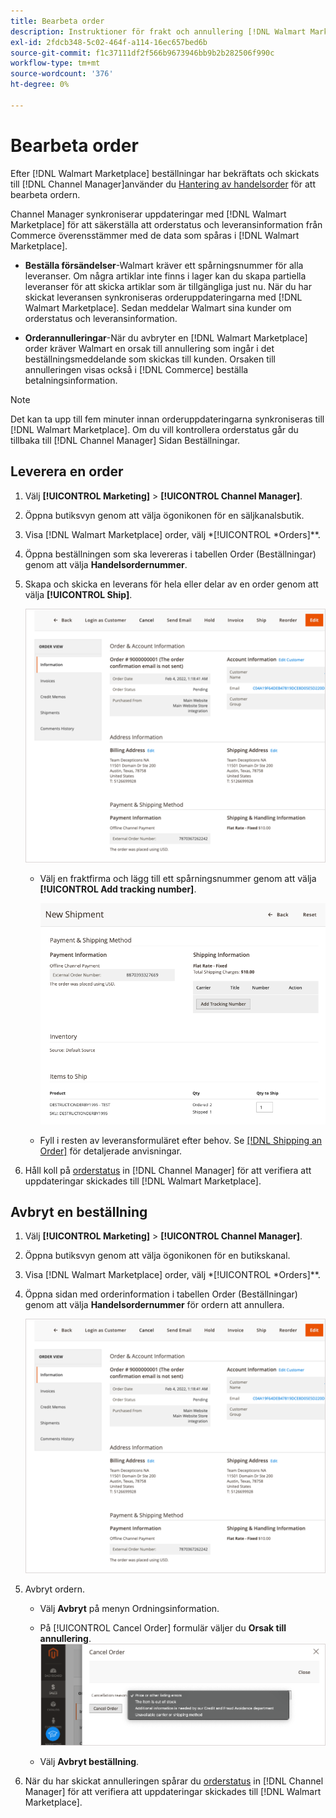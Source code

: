 ```yaml
---
title: Bearbeta order
description: Instruktioner för frakt och annullering [!DNL Walmart Marketplace] beställningar från Adobe Commerce och Magento Open Source.
exl-id: 2fdcb348-5c02-464f-a114-16ec657bed6b
source-git-commit: f1c37111df2f566b9673946bb9b2b282506f990c
workflow-type: tm+mt
source-wordcount: '376'
ht-degree: 0%

---
```


# Bearbeta order

Efter [!DNL Walmart Marketplace] beställningar har bekräftats och skickats till [!DNL Channel Manager]använder du [Hantering av handelsorder](https://docs.magento.com/user-guide/sales/orders-workspace.html) för att bearbeta ordern.

Channel Manager synkroniserar uppdateringar med [!DNL Walmart Marketplace] för att säkerställa att orderstatus och leveransinformation från Commerce överensstämmer med de data som spåras i [!DNL Walmart Marketplace].

* **Beställa försändelser**-Walmart kräver ett spårningsnummer för alla leveranser. Om några artiklar inte finns i lager kan du skapa partiella leveranser för att skicka artiklar som är tillgängliga just nu. När du har skickat leveransen synkroniseras orderuppdateringarna med [!DNL Walmart Marketplace]. Sedan meddelar Walmart sina kunder om orderstatus och leveransinformation.

* **Orderannulleringar**-När du avbryter en [!DNL Walmart Marketplace] order kräver Walmart en orsak till annullering som ingår i det beställningsmeddelande som skickas till kunden. Orsaken till annulleringen visas också i [!DNL Commerce] beställa betalningsinformation.

>[!NOTE]
>
> Det kan ta upp till fem minuter innan orderuppdateringarna synkroniseras till [!DNL Walmart Marketplace]. Om du vill kontrollera orderstatus går du tillbaka till [!DNL Channel Manager] Sidan Beställningar.

## Leverera en order

1. Välj **[!UICONTROL Marketing]** > **[!UICONTROL Channel Manager]**.

1. Öppna butiksvyn genom att välja ögonikonen för en säljkanalsbutik.

1. Visa [!DNL Walmart Marketplace] order, välj *[!UICONTROL *Orders]**.

1. Öppna beställningen som ska levereras i tabellen Order (Beställningar) genom att välja **Handelsordernummer**.

1. Skapa och skicka en leverans för hela eller delar av en order genom att välja **[!UICONTROL Ship]**.

   ![Detaljvy för handelsorder för en [!DNL Walmart Marketplace] order](assets/order-detail-with-external-order-id.png)

   * Välj en fraktfirma och lägg till ett spårningsnummer genom att välja **[!UICONTROL Add tracking number]**.

      ![Detaljvy för handelsorder för en [!DNL Walmart Marketplace] order](assets/order-shipment-add-tracking-number.png)


   * Fyll i resten av leveransformuläret efter behov. Se [[!DNL Shipping an Order]](https://docs.magento.com/user-guide/sales/order-ship.html) för detaljerade anvisningar.

1. Håll koll på [orderstatus](manage-orders.md#about-order-status) in [!DNL Channel Manager] för att verifiera att uppdateringar skickades till [!DNL Walmart Marketplace].

## Avbryt en beställning

1. Välj **[!UICONTROL Marketing]** > **[!UICONTROL Channel Manager]**.

1. Öppna butiksvyn genom att välja ögonikonen för en butikskanal.

1. Visa [!DNL Walmart Marketplace] order, välj *[!UICONTROL *Orders]**.

1. Öppna sidan med orderinformation i tabellen Order (Beställningar) genom att välja **Handelsordernummer** för ordern att annullera.

   ![Detaljvy för handelsorder för en[!DNL Walmart Marketplace]order](assets/order-detail-with-external-order-id.png)

1. Avbryt ordern.

   * Välj **Avbryt** på menyn Ordningsinformation.

   * På [!UICONTROL Cancel Order] formulär väljer du **Orsak till annullering**.
   ![Detaljvy för handelsorder för en [!DNL Walmart Marketplace] order](assets/cancel-order-reason-selector.png)

   * Välj **Avbryt beställning**.


1. När du har skickat annulleringen spårar du [orderstatus](manage-orders.md#about-order-status) in [!DNL Channel Manager] för att verifiera att uppdateringar skickades till [!DNL Walmart Marketplace].
